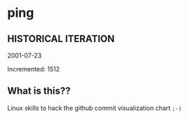 # ping

## HISTORICAL ITERATION
2001-07-23

Incremented: 1512

## What is this?? 
Linux skills to hack the github commit visualization chart `;-)`
